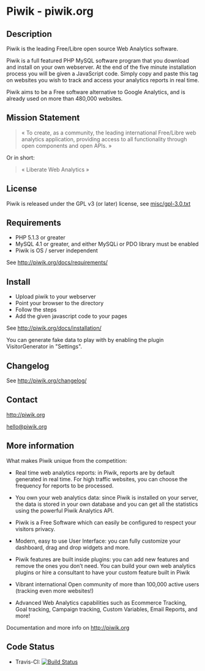 # Piwik - piwik.org   

## Description

Piwik is the leading Free/Libre open source Web Analytics software.

Piwik is a full featured PHP MySQL software program that you download and install on your own webserver.
At the end of the five minute installation process you will be given a JavaScript code.
Simply copy and paste this tag on websites you wish to track and access your analytics reports in real time.

Piwik aims to be a Free software alternative to Google Analytics, and is already used on more than 480,000 websites.

## Mission Statement

> « To create, as a community, the leading international Free/Libre web analytics application, providing access to all functionality through open components and open APIs. »

Or in short:
> « Liberate Web Analytics »

## License

Piwik is released under the GPL v3 (or later) license, see [misc/gpl-3.0.txt](misc/gpl-3.0.txt)

## Requirements

  * PHP 5.1.3 or greater
  * MySQL 4.1 or greater, and either MySQLi or PDO library must be enabled
  * Piwik is OS / server independent

See http://piwik.org/docs/requirements/

## Install 

  * Upload piwik to your webserver 
  * Point your browser to the directory
  * Follow the steps
  * Add the given javascript code to your pages

See http://piwik.org/docs/installation/

You can generate fake data to play with by enabling the plugin VisitorGenerator in "Settings".

## Changelog

See http://piwik.org/changelog/

## Contact

http://piwik.org

hello@piwik.org

## More information

What makes Piwik unique from the competition:

  * Real time web analytics reports: in Piwik, reports are by default generated in real time. 
    For high traffic websites, you can choose the frequency for reports to be processed.

  * You own your web analytics data: since Piwik is installed on your server, the data is stored in your own database and you can get all the statistics using the powerful Piwik Analytics API.

  * Piwik is a Free Software which can easily be configured to respect your visitors privacy.

  * Modern, easy to use User Interface: you can fully customize your dashboard, drag and drop widgets and more.

  * Piwik features are built inside plugins: you can add new features and remove the ones you don’t need. 
    You can build your own web analytics plugins or hire a consultant to have your custom feature built in Piwik

  * Vibrant international Open community of more than 100,000 active users (tracking even more websites!)

  * Advanced Web Analytics capabilities such as Ecommerce Tracking, Goal tracking, Campaign tracking, 
    Custom Variables, Email Reports, and more!

Documentation and more info on http://piwik.org

## Code Status

  * Travis-CI: [![Build Status](https://travis-ci.org/piwik/piwik.png?branch=master)](https://travis-ci.org/piwik/piwik)

 
